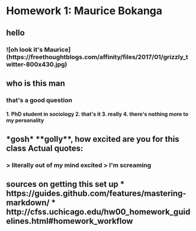 <h1> Homework 1: Maurice Bokanga

<h2> hello
  <h3> ![oh look it's Maurice](https://freethoughtblogs.com/affinity/files/2017/01/grizzly_twitter-800x430.jpg)
  
<h2> who is this man
  <h3> that's a good question
    <h4>
    1. PhD student in sociology
    2. that's it
    3. really
    4. there's nothing more to my personality

<h2> *gosh* **golly**, how excited are you for this class
  Actual quotes:
  <h3>
  > literally out of my mind excited
  > I'm screaming

<h2> sources on getting this set up
* https://guides.github.com/features/mastering-markdown/
* http://cfss.uchicago.edu/hw00_homework_guidelines.html#homework_workflow
